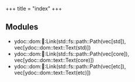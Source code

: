 +++
title = "index"
+++
## Modules

+ ydoc::dom::link::Link(std::fs::path::Path(vec[std]), vec[ydoc::dom::text::Text(std)])
+ ydoc::dom::link::Link(std::fs::path::Path(vec[core]), vec[ydoc::dom::text::Text(core)])
+ ydoc::dom::link::Link(std::fs::path::Path(vec[etc]), vec[ydoc::dom::text::Text(etc)])


